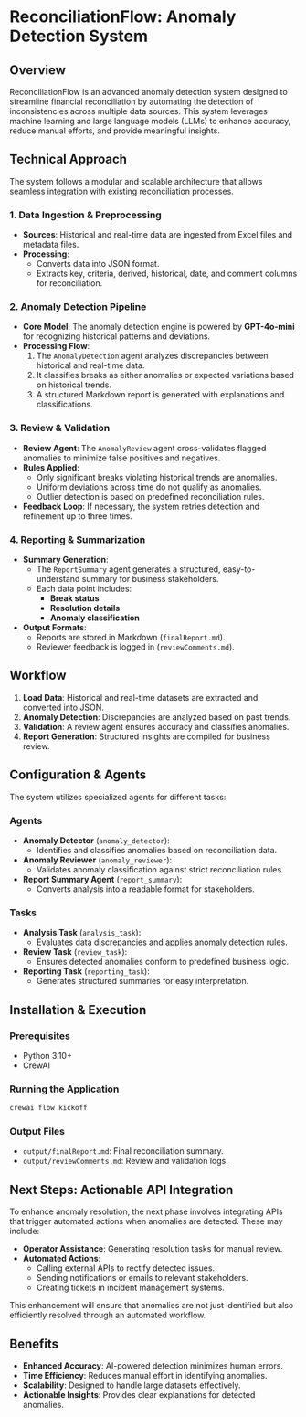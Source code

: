 # ReconciliationFlow: Anomaly Detection System

## Overview

ReconciliationFlow is an advanced anomaly detection system designed to streamline financial reconciliation by automating the detection of inconsistencies across multiple data sources. This system leverages machine learning and large language models (LLMs) to enhance accuracy, reduce manual efforts, and provide meaningful insights.

## Technical Approach

The system follows a modular and scalable architecture that allows seamless integration with existing reconciliation processes.

### 1. Data Ingestion & Preprocessing

- **Sources**: Historical and real-time data are ingested from Excel files and metadata files.
- **Processing**:
  - Converts data into JSON format.
  - Extracts key, criteria, derived, historical, date, and comment columns for reconciliation.

### 2. Anomaly Detection Pipeline

- **Core Model**: The anomaly detection engine is powered by **GPT-4o-mini** for recognizing historical patterns and deviations.
- **Processing Flow**:
  1. The `AnomalyDetection` agent analyzes discrepancies between historical and real-time data.
  2. It classifies breaks as either anomalies or expected variations based on historical trends.
  3. A structured Markdown report is generated with explanations and classifications.

### 3. Review & Validation

- **Review Agent**: The `AnomalyReview` agent cross-validates flagged anomalies to minimize false positives and negatives.
- **Rules Applied**:
  - Only significant breaks violating historical trends are anomalies.
  - Uniform deviations across time do not qualify as anomalies.
  - Outlier detection is based on predefined reconciliation rules.
- **Feedback Loop**: If necessary, the system retries detection and refinement up to three times.

### 4. Reporting & Summarization

- **Summary Generation**:
  - The `ReportSummary` agent generates a structured, easy-to-understand summary for business stakeholders.
  - Each data point includes:
    - **Break status**
    - **Resolution details**
    - **Anomaly classification**
- **Output Formats**:
  - Reports are stored in Markdown (`finalReport.md`).
  - Reviewer feedback is logged in (`reviewComments.md`).

## Workflow

1. **Load Data**: Historical and real-time datasets are extracted and converted into JSON.
2. **Anomaly Detection**: Discrepancies are analyzed based on past trends.
3. **Validation**: A review agent ensures accuracy and classifies anomalies.
4. **Report Generation**: Structured insights are compiled for business review.

## Configuration & Agents

The system utilizes specialized agents for different tasks:

### Agents

- **Anomaly Detector** (`anomaly_detector`):
  - Identifies and classifies anomalies based on reconciliation data.
- **Anomaly Reviewer** (`anomaly_reviewer`):
  - Validates anomaly classification against strict reconciliation rules.
- **Report Summary Agent** (`report_summary`):
  - Converts analysis into a readable format for stakeholders.

### Tasks

- **Analysis Task** (`analysis_task`):
  - Evaluates data discrepancies and applies anomaly detection rules.
- **Review Task** (`review_task`):
  - Ensures detected anomalies conform to predefined business logic.
- **Reporting Task** (`reporting_task`):
  - Generates structured summaries for easy interpretation.

## Installation & Execution

### Prerequisites

- Python 3.10+
- CrewAI

### Running the Application

```bash
crewai flow kickoff
```

### Output Files

- `output/finalReport.md`: Final reconciliation summary.
- `output/reviewComments.md`: Review and validation logs.

## Next Steps: Actionable API Integration

To enhance anomaly resolution, the next phase involves integrating APIs that trigger automated actions when anomalies are detected. These may include:

- **Operator Assistance**: Generating resolution tasks for manual review.
- **Automated Actions**:
  - Calling external APIs to rectify detected issues.
  - Sending notifications or emails to relevant stakeholders.
  - Creating tickets in incident management systems.

This enhancement will ensure that anomalies are not just identified but also efficiently resolved through an automated workflow.

## Benefits

- **Enhanced Accuracy**: AI-powered detection minimizes human errors.
- **Time Efficiency**: Reduces manual effort in identifying anomalies.
- **Scalability**: Designed to handle large datasets effectively.
- **Actionable Insights**: Provides clear explanations for detected anomalies.
